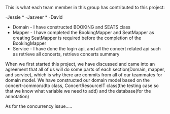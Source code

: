 This is what each team member in this group has contributed to this project:

-Jessie
*
-Jasveer
*
-David
* Domain - I have constructed BOOKING and SEATS class 
* Mapper - I have completed the BookingMapper and SeatMapper as creating SeatMapper is required before the completion of the BookingMapper
* Service - I have done the login api, and all the concert related api such as retrieve all concerts, retrieve concerts summary



When we first started this project, we have discussed and came into an agreement that all of us will do some parts of each section(Domain,
mapper, and service), which is why there are commits from all of our teammates for domain model. We have constructed our domain model based on the 
concert-common/dto class, ConcertResourceIT class(the testing case so that we know what variable we need to add) and the database(for the annotation)

As for the concurrency issue.....